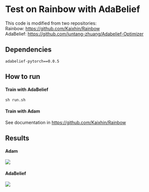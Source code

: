 Test on Rainbow with AdaBelief
=======
This code is modified from two repositories:<br>
Rainbow: https://github.com/Kaixhin/Rainbow<br>
AdaBelief: https://github.com/juntang-zhuang/Adabelief-Optimizer<br>

## Dependencies
```adabelief-pytorch==0.0.5```

## How to run
#### Train with AdaBelief
```sh run.sh```
#### Train with Adam
See documentation in https://github.com/Kaixhin/Rainbow

## Results
#### Adam
![](results/Adam.png)

#### AdaBelief
![](results/AdaBelief.png)
